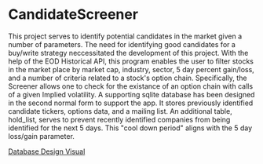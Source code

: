 # CandidateScreener

This project serves to identify potential candidates in the market given a number of parameters. The need for identifying good candidates for a buy/write strategy neccessitated
the development of this project. With the help of the EOD Historical API, this program enables the user to filter stocks in the market place by market cap, industry, sector, 
5 day percent gain/loss, and a number of criteria related to a stock's option chain. Specifically, the Screener allows one to check for the existance of an option chain with calls
of a given Implied volatility. A supporting sqlite database has been designed in the second normal form to support the app. It stores previously identified candidate tickers, options data, and a mailing list. An additional table, hold_list, serves to prevent recently identified companies from being identified for the next 5 days. This "cool down period" aligns with the 5 day loss/gain parameter.


[Database Design Visual](screenerdbuml.PNG)
